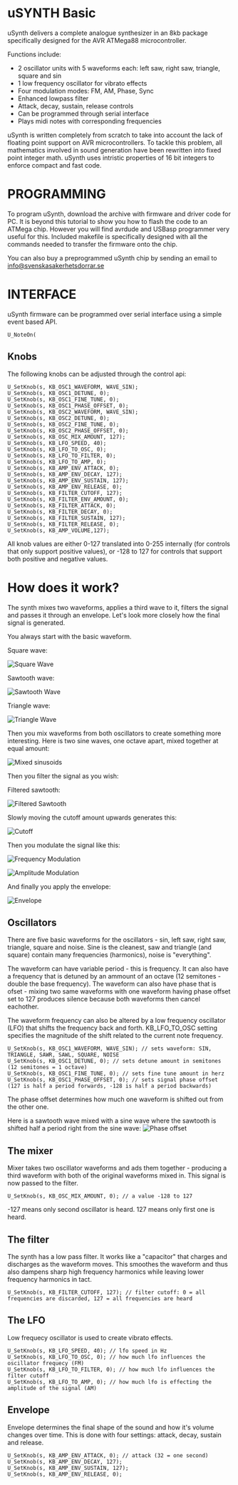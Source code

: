 uSYNTH Basic
============

uSynth delivers a complete analogue synthesizer in an 8kb package specifically designed for the AVR ATMega88 microcontroller. 

Functions include: 
- 2 oscillator units with 5 waveforms each: left saw, right saw, triangle, square and sin
- 1 low frequency oscillator for vibrato effects
- Four modulation modes: FM, AM, Phase, Sync
- Enhanced lowpass filter
- Attack, decay, sustain, release controls
- Can be programmed through serial interface
- Plays midi notes with corresponding frequencies

uSynth is written completely from scratch to take into account the lack of floating point support on AVR microcontrollers. To tackle this problem, all mathematics involved in sound generation have been rewritten into fixed point integer math. uSynth uses intristic properties of 16 bit integers to enforce compact and fast code. 

PROGRAMMING
===========

To program uSynth, download the archive with firmware and driver code for PC. It is beyond this tutorial to show you how to flash the code to an ATMega chip. However you will find avrdude and USBasp programmer very useful for this. Included makefile is specifically designed with all the commands needed to transfer the firmware onto the chip. 

You can also buy a preprogrammed uSynth chip by sending an email to info@svenskasakerhetsdorrar.se

INTERFACE
=========

uSynth firmware can be programmed over serial interface using a simple event based API. 

	U_NoteOn(
	
Knobs
-----

The following knobs can be adjusted through the control api: 

	U_SetKnob(s, KB_OSC1_WAVEFORM, WAVE_SIN);
	U_SetKnob(s, KB_OSC1_DETUNE, 0);
	U_SetKnob(s, KB_OSC1_FINE_TUNE, 0);
	U_SetKnob(s, KB_OSC1_PHASE_OFFSET, 0);
	U_SetKnob(s, KB_OSC2_WAVEFORM, WAVE_SIN);
	U_SetKnob(s, KB_OSC2_DETUNE, 0);
	U_SetKnob(s, KB_OSC2_FINE_TUNE, 0);
	U_SetKnob(s, KB_OSC2_PHASE_OFFSET, 0);
	U_SetKnob(s, KB_OSC_MIX_AMOUNT, 127);
	U_SetKnob(s, KB_LFO_SPEED, 40);
	U_SetKnob(s, KB_LFO_TO_OSC, 0);
	U_SetKnob(s, KB_LFO_TO_FILTER, 0);
	U_SetKnob(s, KB_LFO_TO_AMP, 0);
	U_SetKnob(s, KB_AMP_ENV_ATTACK, 0);
	U_SetKnob(s, KB_AMP_ENV_DECAY, 127); 
	U_SetKnob(s, KB_AMP_ENV_SUSTAIN, 127);
	U_SetKnob(s, KB_AMP_ENV_RELEASE, 0);
	U_SetKnob(s, KB_FILTER_CUTOFF, 127); 
	U_SetKnob(s, KB_FILTER_ENV_AMOUNT, 0);
	U_SetKnob(s, KB_FILTER_ATTACK, 0);
	U_SetKnob(s, KB_FILTER_DECAY, 0);
	U_SetKnob(s, KB_FILTER_SUSTAIN, 127);
	U_SetKnob(s, KB_FILTER_RELEASE, 0);
	U_SetKnob(s, KB_AMP_VOLUME,127);
	
All knob values are either 0-127 translated into 0-255 internally (for controls that only support positive values), or -128 to 127 for controls that support both positive and negative values. 

How does it work?
=================

The synth mixes two waveforms, applies a third wave to it, filters the signal and passes it through an envelope. Let's look more closely how the final signal is generated. 

You always start with the basic waveform. 

Square wave: 

![Square Wave](http://i.imgur.com/MkYGSqd.jpg)

Sawtooth wave: 

![Sawtooth Wave](http://i.imgur.com/K9lcyJL.jpg)

Triangle wave: 

![Triangle Wave](http://i.imgur.com/Kfz4H2R.jpg)

Then you mix waveforms from both oscillators to create something more interesting. Here is two sine waves, one octave apart, mixed together at equal amount: 

![Mixed sinusoids](http://i.imgur.com/K0Ebqtu.jpg)

Then you filter the signal as you wish: 

Filtered sawtooth: 

![Filtered Sawtooth](http://i.imgur.com/iqlSnSr.jpg)

Slowly moving the cutoff amount upwards generates this: 

![Cutoff](http://i.imgur.com/mryPODF.jpg)

Then you modulate the signal like this: 

![Frequency Modulation](http://i.imgur.com/DOvOki6.jpg)

![Amplitude Modulation](http://i.imgur.com/W7t5suN.jpg)

And finally you apply the envelope: 

![Envelope](http://i.imgur.com/oco3mst.jpg)

Oscillators
-----------

There are five basic waveforms for the oscillators - sin, left saw, right saw, triangle, square and noise. Sine is the cleanest, saw and triangle (and square) contain many frequencies (harmonics), noise is "everything". 

The waveform can have variable period - this is frequency. It can also have a frequency that is detuned by an ammount of an octave (12 semitones - double the base frequency). The waveform can also have phase that is ofset - mixing two same waveforms with one waveform having phase offset set to 127 produces silence because both waveforms then cancel eachother. 

The waveform frequency can also be altered by a low frequency oscillator (LFO) that shifts the frequency back and forth. KB_LFO_TO_OSC setting specifies the magnitude of the shift related to the current note frequency. 

	U_SetKnob(s, KB_OSC1_WAVEFORM, WAVE_SIN); // sets waveform: SIN, TRIANGLE, SAWR, SAWL, SQUARE, NOISE
	U_SetKnob(s, KB_OSC1_DETUNE, 0); // sets detune amount in semitones (12 semitones = 1 octave)
	U_SetKnob(s, KB_OSC1_FINE_TUNE, 0); // sets fine tune amount in herz
	U_SetKnob(s, KB_OSC1_PHASE_OFFSET, 0); // sets signal phase offset (127 is half a period forwards, -128 is half a period backwards)
	
The phase offset determines how much one waveform is shifted out from the other one. 

Here is a sawtooth wave mixed with a sine wave where the sawtooth is shifted half a period right from the sine wave: 
![Phase offset](http://i.imgur.com/JCfvIw2.jpg) 

The mixer
---------

Mixer takes two oscillator waveforms and ads them together - producing a third waveform with both of the original waveforms mixed in. This signal is now passed to the filter. 

	U_SetKnob(s, KB_OSC_MIX_AMOUNT, 0); // a value -128 to 127
	
-127 means only second oscillator is heard. 127 means only first one is heard. 

The filter
----------

The synth has a low pass filter. It works like a "capacitor" that charges and discharges as the waveform moves. This smoothes the waveform and thus also dampens sharp high frequency harmonics while leaving lower frequency harmonics in tact. 

	U_SetKnob(s, KB_FILTER_CUTOFF, 127); // filter cutoff: 0 = all frequencies are discarded, 127 = all frequencies are heard
	
The LFO
-------

Low frequecy oscillator is used to create vibrato effects. 

	U_SetKnob(s, KB_LFO_SPEED, 40); // lfo speed in Hz
	U_SetKnob(s, KB_LFO_TO_OSC, 0); // how much lfo influences the oscillator frequecy (FM)
	U_SetKnob(s, KB_LFO_TO_FILTER, 0); // how much lfo influences the filter cutoff
	U_SetKnob(s, KB_LFO_TO_AMP, 0); // how much lfo is effecting the amplitude of the signal (AM)

Envelope
--------

Envelope determines the final shape of the sound and how it's volume changes over time. This is done with four settings: attack, decay, sustain and release. 

	U_SetKnob(s, KB_AMP_ENV_ATTACK, 0); // attack (32 = one second)
	U_SetKnob(s, KB_AMP_ENV_DECAY, 127); 
	U_SetKnob(s, KB_AMP_ENV_SUSTAIN, 127);
	U_SetKnob(s, KB_AMP_ENV_RELEASE, 0);

